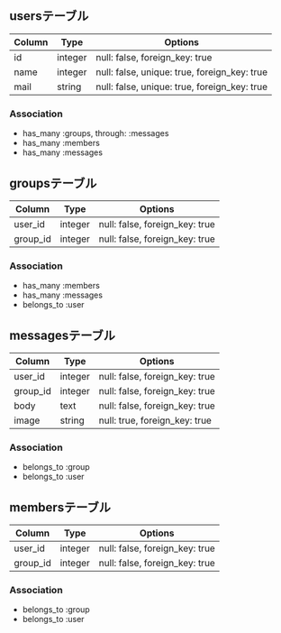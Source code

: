 ## usersテーブル
|Column|Type|Options|
|------|----|-------|
|id|integer|null: false, foreign_key: true|
|name|integer|null: false, unique: true, foreign_key: true|
|mail|string|null: false, unique: true, foreign_key: true|

### Association
- has_many :groups, through: :messages
- has_many :members
- has_many :messages

## groupsテーブル
|Column|Type|Options|
|------|----|-------|
|user_id|integer|null: false, foreign_key: true|
|group_id|integer|null: false, foreign_key: true|

### Association
- has_many :members
- has_many :messages
- belongs_to :user

## messagesテーブル
|Column|Type|Options|
|------|----|-------|
|user_id|integer|null: false, foreign_key: true|
|group_id|integer|null: false, foreign_key: true|
|body|text|null: false, foreign_key: true|
|image|string|null: true, foreign_key: true|

### Association
- belongs_to :group
- belongs_to :user

## membersテーブル
|Column|Type|Options|
|------|----|-------|
|user_id|integer|null: false, foreign_key: true|
|group_id|integer|null: false, foreign_key: true|

### Association
- belongs_to :group
- belongs_to :user
